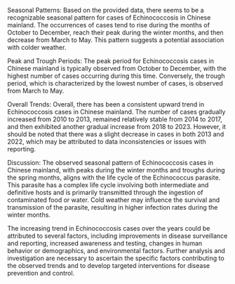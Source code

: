 Seasonal Patterns:
Based on the provided data, there seems to be a recognizable seasonal pattern for cases of Echinococcosis in Chinese mainland. The occurrences of cases tend to rise during the months of October to December, reach their peak during the winter months, and then decrease from March to May. This pattern suggests a potential association with colder weather.

Peak and Trough Periods:
The peak period for Echinococcosis cases in Chinese mainland is typically observed from October to December, with the highest number of cases occurring during this time. Conversely, the trough period, which is characterized by the lowest number of cases, is observed from March to May.

Overall Trends:
Overall, there has been a consistent upward trend in Echinococcosis cases in Chinese mainland. The number of cases gradually increased from 2010 to 2013, remained relatively stable from 2014 to 2017, and then exhibited another gradual increase from 2018 to 2023. However, it should be noted that there was a slight decrease in cases in both 2013 and 2022, which may be attributed to data inconsistencies or issues with reporting.

Discussion:
The observed seasonal pattern of Echinococcosis cases in Chinese mainland, with peaks during the winter months and troughs during the spring months, aligns with the life cycle of the Echinococcus parasite. This parasite has a complex life cycle involving both intermediate and definitive hosts and is primarily transmitted through the ingestion of contaminated food or water. Cold weather may influence the survival and transmission of the parasite, resulting in higher infection rates during the winter months.

The increasing trend in Echinococcosis cases over the years could be attributed to several factors, including improvements in disease surveillance and reporting, increased awareness and testing, changes in human behavior or demographics, and environmental factors. Further analysis and investigation are necessary to ascertain the specific factors contributing to the observed trends and to develop targeted interventions for disease prevention and control.
